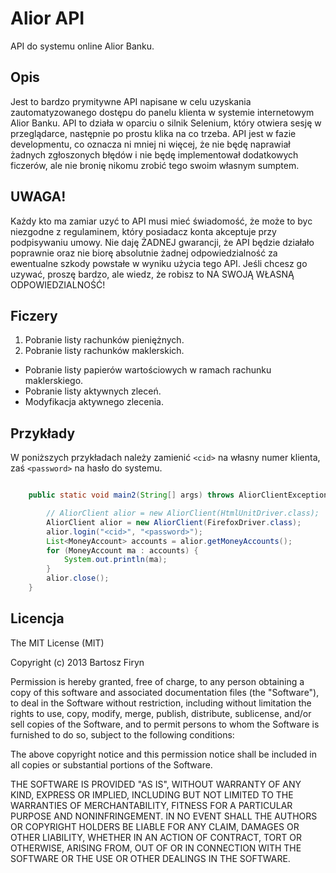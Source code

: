 # Alior API

API do systemu online Alior Banku.

## Opis

Jest to bardzo prymitywne API napisane w celu uzyskania zautomatyzowanego dostępu do 
panelu klienta w systemie internetowym Alior Banku. API to działa w oparciu o silnik
Selenium, który otwiera sesję w przeglądarce, następnie po prostu klika na co trzeba.
API jest w fazie developmentu, co oznacza ni mniej ni więcej, że nie będę naprawiał 
żadnych zgłoszonych błędów i nie będę implementował dodatkowych ficzerów, ale nie 
bronię nikomu zrobić tego swoim własnym sumptem.

## UWAGA!

Każdy kto ma zamiar uzyć to API musi mieć świadomość, że może to byc niezgodne z 
regulaminem, który posiadacz konta akceptuje przy podpisywaniu umowy. Nie daję ŻADNEJ
gwarancji, że API będzie działało poprawnie oraz nie biorę absolutnie żadnej 
odpowiedzialność za ewentualne szkody powstałe w wyniku użycia tego API. Jeśli chcesz
go uzywać, proszę bardzo, ale wiedz, że robisz to 
NA SWOJĄ WŁASNĄ ODPOWIEDZIALNOŚĆ!

## Ficzery

1. Pobranie listy rachunków pieniężnych.
2. Pobranie listy rachunków maklerskich.
 * Pobranie listy papierów wartościowych w ramach rachunku maklerskiego.
 * Pobranie listy aktywnych zleceń.
 * Modyfikacja aktywnego zlecenia.

## Przykłady

W poniższych przykładach należy zamienić ```<cid>``` na własny numer klienta, zaś
```<password>``` na hasło do systemu.

```java

	public static void main2(String[] args) throws AliorClientException {

		// AliorClient alior = new AliorClient(HtmlUnitDriver.class);
		AliorClient alior = new AliorClient(FirefoxDriver.class);
		alior.login("<cid>", "<password>");
		List<MoneyAccount> accounts = alior.getMoneyAccounts();
		for (MoneyAccount ma : accounts) {
			System.out.println(ma);
		}
		alior.close();
	}
```

## Licencja

The MIT License (MIT)

Copyright (c) 2013 Bartosz Firyn

Permission is hereby granted, free of charge, to any person obtaining a copy
of this software and associated documentation files (the "Software"), to deal
in the Software without restriction, including without limitation the rights
to use, copy, modify, merge, publish, distribute, sublicense, and/or sell
copies of the Software, and to permit persons to whom the Software is
furnished to do so, subject to the following conditions:

The above copyright notice and this permission notice shall be included in
all copies or substantial portions of the Software.

THE SOFTWARE IS PROVIDED "AS IS", WITHOUT WARRANTY OF ANY KIND, EXPRESS OR
IMPLIED, INCLUDING BUT NOT LIMITED TO THE WARRANTIES OF MERCHANTABILITY,
FITNESS FOR A PARTICULAR PURPOSE AND NONINFRINGEMENT. IN NO EVENT SHALL THE
AUTHORS OR COPYRIGHT HOLDERS BE LIABLE FOR ANY CLAIM, DAMAGES OR OTHER
LIABILITY, WHETHER IN AN ACTION OF CONTRACT, TORT OR OTHERWISE, ARISING FROM,
OUT OF OR IN CONNECTION WITH THE SOFTWARE OR THE USE OR OTHER DEALINGS IN
THE SOFTWARE.
